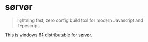 # sørvør

> lightning fast, zero config build tool for modern Javascript and Typescript.

This is windows 64 distributable for [sørvør](https://github.com/osdevisnot/sorvor).
